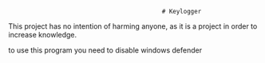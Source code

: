                                                # Keylogger

This project has no intention of harming anyone, as it is a project in order to increase knowledge.

to use this program you need to disable windows defender
